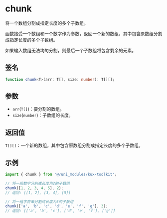 # chunk

将一个数组分割成指定长度的多个子数组。

函数接受一个数组和一个数字作为参数，返回一个新的数组，其中包含原数组分割成指定长度的多个子数组。

如果输入数组无法均匀分割，则最后一个子数组将包含剩余的元素。

## 签名

```ts
function chunk<T>(arr: T[], size: number): T[][];
```

## 参数

- `arr`(`T[]`)：要分割的数组。
- `size`(`number`)：子数组的长度。

## 返回值

`T[][]`：一个新的数组，其中包含原数组分割成指定长度的多个子数组。

## 示例

```ts
import { chunk } from '@/uni_modules/kux-toolkit';

// 将一组数字分割成长度为2的子数组
chunk([1, 2, 3, 4, 5], 2);
// 返回: [[1, 2], [3, 4], [5]]

// 将一组字符串分割成长度为3的子数组
chunk(['a', 'b', 'c', 'd', 'e', 'f', 'g'], 3);
// 返回: [['a', 'b', 'c'], ['d', 'e', 'f'], ['g']]
```


